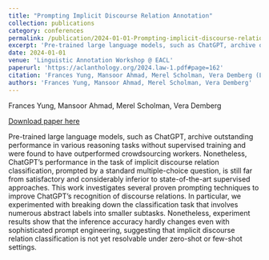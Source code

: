 ```yaml
---
title: "Prompting Implicit Discourse Relation Annotation"
collection: publications
category: conferences
permalink: /publication/2024-01-01-Prompting-implicit-discourse-relation
excerpt: 'Pre-trained large language models, such as ChatGPT, archive outstanding performance in various reasoning tasks without supervised training and were found to have outperformed crowdsourcing workers. Nonetheless, ChatGPT’s performance in the task of implicit discourse relation classification, prompted by a standard multiple-choice question, is still far from satisfactory and considerably inferior to state-of-the-art supervised approaches. This work investigates several proven prompting techniques to improve ChatGPT’s recognition of discourse relations. In particular, we experimented with breaking down the classification task that involves numerous abstract labels into smaller subtasks. Nonetheless, experiment results show that the inference accuracy hardly changes even with sophisticated prompt engineering, suggesting that implicit discourse relation classification is not yet resolvable under zero-shot or few-shot settings.'
date: 2024-01-01
venue: 'Linguistic Annotation Workshop @ EACL'
paperurl: 'https://aclanthology.org/2024.law-1.pdf#page=162'
citation: 'Frances Yung, Mansoor Ahmad, Merel Scholman, Vera Demberg (Linguistic Annotation Workshop @ EACL 2024)'
authors: 'Frances Yung, Mansoor Ahmad, Merel Scholman, Vera Demberg'
---
```

Frances Yung, Mansoor Ahmad, Merel Scholman, Vera Demberg

<a href='https://aclanthology.org/2024.law-1.pdf#page=162'>Download paper here</a>

Pre-trained large language models, such as ChatGPT, archive outstanding performance in various reasoning tasks without supervised training and were found to have outperformed crowdsourcing workers. Nonetheless, ChatGPT’s performance in the task of implicit discourse relation classification, prompted by a standard multiple-choice question, is still far from satisfactory and considerably inferior to state-of-the-art supervised approaches. This work investigates several proven prompting techniques to improve ChatGPT’s recognition of discourse relations. In particular, we experimented with breaking down the classification task that involves numerous abstract labels into smaller subtasks. Nonetheless, experiment results show that the inference accuracy hardly changes even with sophisticated prompt engineering, suggesting that implicit discourse relation classification is not yet resolvable under zero-shot or few-shot settings.
